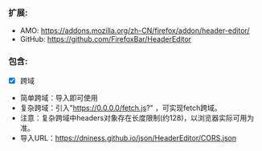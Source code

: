### 扩展: 

- AMO: https://addons.mozilla.org/zh-CN/firefox/addon/header-editor/
- GitHub: https://github.com/FirefoxBar/HeaderEditor

### 包含:
- [x] 跨域
 - 简单跨域：导入即可使用
 - 复杂跨域：引入"https://0.0.0.0/fetch.js?" ，可实现fetch跨域。
 - 注意：复杂跨域中headers对象存在长度限制(约128)，以浏览器实际可用为准。
 - 导入URL：https://dniness.github.io/json/HeaderEditor/CORS.json
